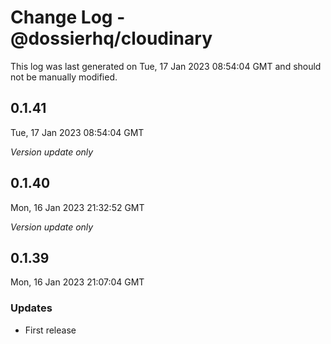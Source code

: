 # Change Log - @dossierhq/cloudinary

This log was last generated on Tue, 17 Jan 2023 08:54:04 GMT and should not be manually modified.

## 0.1.41
Tue, 17 Jan 2023 08:54:04 GMT

_Version update only_

## 0.1.40
Mon, 16 Jan 2023 21:32:52 GMT

_Version update only_

## 0.1.39
Mon, 16 Jan 2023 21:07:04 GMT

### Updates

- First release


